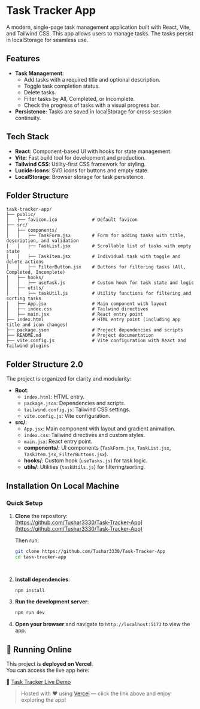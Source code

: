 # Task Tracker App

A modern, single-page task management application built with React, Vite, and Tailwind CSS. This app allows users to manage tasks. The tasks persist in localStorage for seamless use.

## Features
- **Task Management**:
  - Add tasks with a required title and optional description.
  - Toggle task completion status.
  - Delete tasks.
  - Filter tasks by All, Completed, or Incomplete.
  - Check the progress of tasks with a visual progress bar.
- **Persistence**: Tasks are saved in localStorage for cross-session continuity.

## Tech Stack
- **React**: Component-based UI with hooks for state management.
- **Vite**: Fast build tool for development and production.
- **Tailwind CSS**: Utility-first CSS framework for styling.
- **Lucide-Icons**: SVG icons for buttons and empty state.
- **LocalStorage**: Browser storage for task persistence.

## Folder Structure
```
task-tracker-app/
├── public/
│   ├── favicon.ico             # Default favicon
├── src/
│   ├── components/
│   │   ├── TaskForm.jsx        # Form for adding tasks with title, description, and validation
│   │   ├── TaskList.jsx        # Scrollable list of tasks with empty state
│   │   ├── TaskItem.jsx        # Individual task with toggle and delete actions
│   │   ├── FilterButton.jsx    # Buttons for filtering tasks (All, Completed, Incomplete)
│   ├── hooks/
│   │   ├── useTask.js          # Custom hook for task state and logic
│   ├── utils/
│   │   ├── taskUtil.js         # Utility functions for filtering and sorting tasks
│   ├── App.jsx                 # Main component with layout
│   ├── index.css               # Tailwind directives
│   ├── main.jsx                # React entry point
├── index.html                  # HTML entry point (including app title and icon changes)
├── package.json                # Project dependencies and scripts
├── README.md                   # Project documentation
├── vite.config.js              # Vite configuration with React and Tailwind plugins
```
## Folder Structure 2.0
The project is organized for clarity and modularity:

- **Root**:
  - `index.html`: HTML entry.
  - `package.json`: Dependencies and scripts.
  - `tailwind.config.js`: Tailwind CSS settings.
  - `vite.config.js`: Vite configuration.
- **src/**:
  - `App.jsx`: Main component with layout and gradient animation.
  - `index.css`: Tailwind directives and custom styles.
  - `main.jsx`: React entry point.
  - **components/**: UI components (`TaskForm.jsx`, `TaskList.jsx`, `TaskItem.jsx`, `FilterButtons.jsx`).
  - **hooks/**: Custom hook (`useTasks.js`) for task logic.
  - **utils/**: Utilities (`taskUtils.js`) for filtering/sorting.

## Installation On Local Machine
### Quick Setup
1. **Clone** the repository:  
   [https://github.com/Tushar3330/Task-Tracker-App](https://github.com/Tushar3330/Task-Tracker-App)

   Then run:
   ```bash
   git clone https://github.com/Tushar3330/Task-Tracker-App
   cd task-tracker-app

  
2. **Install dependencies**:
    ```bash
    npm install
    ```
3. **Run the development server**:
    ```bash
    npm run dev
    ```
4. **Open your browser** and navigate to `http://localhost:5173` to view the app.  

## 🚀 Running Online

This project is **deployed on Vercel**.  
You can access the live app here:

🔗 [Task Tracker Live Demo](https://task-tracker-app-sigma-ten.vercel.app/)

> Hosted with ❤️ using [Vercel](https://vercel.com) — click the link above and enjoy exploring the app!

